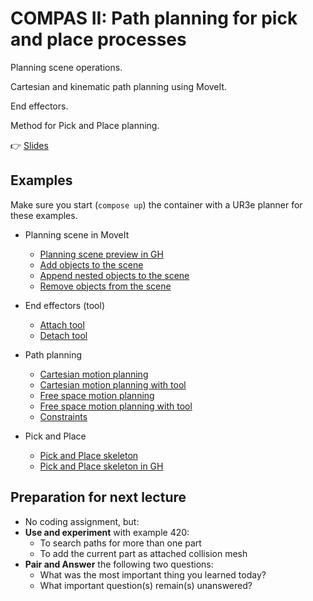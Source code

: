 # COMPAS II: Path planning for pick and place processes

Planning scene operations.

Cartesian and kinematic path planning using MoveIt.

End effectors.

Method for Pick and Place planning.

👉 [Slides](lecture_05.pdf)

## Examples

Make sure you start (`compose up`) the container with a UR3e planner for these examples.

* Planning scene in MoveIt
  * [Planning scene preview in GH](314_planning_scene.ghx)
  * [Add objects to the scene](315_add_collision_mesh.py)
  * [Append nested objects to the scene](316_append_collision_meshes.py)
  * [Remove objects from the scene](317_remove_collision_mesh.py)

* End effectors (tool)
  * [Attach tool](400_attach_tool.py)
  * [Detach tool](401_detach_tool.py)

* Path planning
  * [Cartesian motion planning](410_plan_cartesian_motion_ros.py)
  * [Cartesian motion planning with tool](411_plan_cartesian_motion_ros_with_tool.py)
  * [Free space motion planning](412_plan_motion_ros.py)
  * [Free space motion planning with tool](413_plan_motion_ros_with_tool.py)
  * [Constraints](414_constraints.py)

* Pick and Place
  * [Pick and Place skeleton](420_pick_and_place.py)
  * [Pick and Place skeleton in GH](421_pick_and_place_artist.ghx)

## Preparation for next lecture

* No coding assignment, but:
* **Use and experiment** with example 420:
  * To search paths for more than one part
  * To add the current part as attached collision mesh
* **Pair and Answer** the following two questions:
  * What was the most important thing you learned today?
  * What important question(s) remain(s) unanswered?

